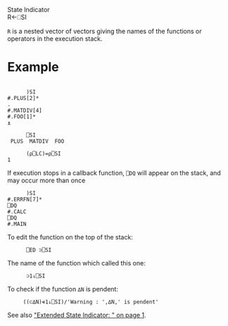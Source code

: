 <div class="heading">
  <div class="name">State Indicator</div>
  <div class="command">R←⎕SI</div>
</div>

`R` is a nested vector of vectors giving the names of the functions or operators in the execution stack.

# Example
```apl

      )SI
#.PLUS[2]*
.
#.MATDIV[4]
#.FOO[1]*
⍎

      ⎕SI
 PLUS  MATDIV  FOO

      (⍴⎕LC)=⍴⎕SI
1
```

If execution stops in a callback function, `⎕DQ` will appear on the stack, and may occur more than once
```apl
      )SI
#.ERRFN[7]*
⎕DQ
#.CALC
⎕DQ
#.MAIN
```

To edit the function on the top of the stack:
```apl
      ⎕ED ⊃⎕SI
```

The name of the function which called this one:
```apl
      ⊃1↓⎕SI
```

To check if the function `∆N` is pendent:
```apl
     ((⊂∆N)∊1↓⎕SI)/'Warning : ',∆N,' is pendent'
```

See also ["Extended State Indicator: " on page 1](/xsi.md#ExtendedStateIndicator).
